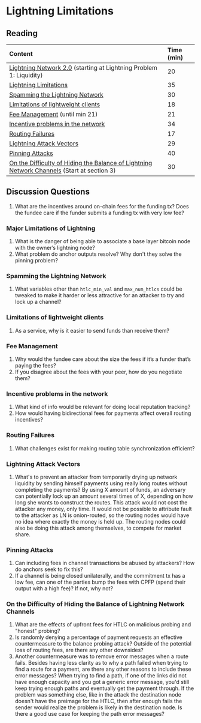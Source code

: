 # Lightning Limitations

## Reading

| Content | Time \(min\) |
| :--- | :--- |
| [Lightning Network 2.0](https://blog.theabacus.io/lightning-network-2-0-b878b9bb356e#:~:text=Lightning%20Problem%201%3A%20Liquidity) \(starting at Lightning Problem 1: Liquidity\) | 20 |
| [Lightning Limitations](http://diyhpl.us/wiki/transcripts/boltathon/2019-04-06-alex-bosworth-major-limitations/) | 35 |
| [Spamming the Lightning Network](https://github.com/t-bast/lightning-docs/blob/master/spam-prevention.md) | 30 |
| [Limitations of lightweight clients](https://youtu.be/ULVItljEiFE) | 18 |
| [Fee Management](https://youtu.be/r8S3iELg9_U) \(until min 21\) | 21 |
| [Incentive problems in the network](https://youtu.be/lByQUr7zPr0) | 34 |
| [Routing Failures](https://youtu.be/z5vEyvc2vrE) | 17 |
| [Lightning Attack Vectors](https://youtu.be/R5cSrftd8nc) | 29 |
| [Pinning Attacks](https://github.com/t-bast/lightning-docs/blob/master/pinning-attacks.md) | 40 |
| [On the Difficulty of Hiding the Balance of Lightning Network Channels](https://eprint.iacr.org/2019/328.pdf) \(Start at section 3\) | 30 |

## Discussion Questions

1. What are the incentives around on-chain fees for the funding tx? Does the fundee care if the funder submits a funding tx with very low fee?

### Major Limitations of Lightning

1. What is the danger of being able to associate a base layer bitcoin node with the owner’s lightning node?
2. What problem do anchor outputs resolve? Why don't they solve the pinning problem?

### Spamming the Lightning Network

1. What variables other than `htlc_min_val` and `max_num_htlcs` could be tweaked to make it harder or less attractive for an attacker to try and lock up a channel?

### Limitations of lightweight clients

1. As a service, why is it easier to send funds than receive them?

### Fee Management

1. Why would the fundee care about the size the fees if it’s a funder that’s paying the fees?
2. If you disagree about the fees with your peer, how do you negotiate them?

### Incentive problems in the network

1. What kind of info would be relevant for doing local reputation tracking?
2. How would having bidirectional fees for payments affect overall routing incentives?

### Routing Failures

1. What challenges exist for making routing table synchronization efficient?

### Lightning Attack Vectors

1. What's to prevent an attacker from temporarily drying up network liquidity by sending himself payments using really long routes without completing the payments? By using X amount of funds, an adversary can potentially lock up an amount several times of X, depending on how long she wants to construct the routes. This attack would not cost the attacker any money, only time. It would not be possible to attribute fault to the attacker as LN is onion-routed, so the routing nodes would have no idea where exactly the money is held up. The routing nodes could also be doing this attack among themselves, to compete for market share.

### Pinning Attacks

1. Can including fees in channel transactions be abused by attackers? How do anchors seek to fix this?
2. If a channel is being closed unilaterally, and the commitment tx has a low fee, can one of the parties bump the fees with CPFP \(spend their output with a high fee\)? If not, why not?

### On the Difficulty of Hiding the Balance of Lightning Network Channels

1. What are the effects of upfront fees for HTLC on malicious probing and "honest" probing?
2. Is randomly denying a percentage of payment requests an effective countermeasure to the balance probing attack? Outside of the potential loss of routing fees, are there any other downsides?
3. Another countermeasure was to remove error messages when a route fails. Besides having less clarity as to why a path failed when trying to find a route for a payment, are there any other reasons to include these error messages? When trying to find a path, if one of the links did not have enough capacity and you got a generic error message, you'd still keep trying enough paths and eventually get the payment through. If the problem was something else, like in the attack the destination node doesn't have the preimage for the HTLC, then after enough fails the sender would realize the problem is likely in the destination node. Is there a good use case for keeping the path error messages?

